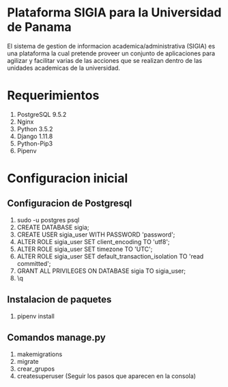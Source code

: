 # Plataforma SIGIA para la Universidad de Panama

El sistema de gestion de informacion academica/administrativa (SIGIA) es una plataforma la cual 
pretende proveer un conjunto de aplicaciones para agilizar y facilitar varias de las acciones que se
realizan dentro de las unidades academicas de la universidad.

# Requerimientos

1. PostgreSQL 9.5.2
1. Nginx
1. Python 3.5.2
1. Django 1.11.8
1. Python-Pip3
2. Pipenv 

# Configuracion inicial
## Configuracion de Postgresql
1. sudo -u postgres psql
1. CREATE DATABASE sigia;
1. CREATE USER sigia_user WITH PASSWORD 'password';
1. ALTER ROLE sigia_user SET client_encoding TO 'utf8';
1. ALTER ROLE sigia_user SET timezone TO 'UTC';
1. ALTER ROLE sigia_user SET default_transaction_isolation TO 'read committed';
1. GRANT ALL PRIVILEGES ON DATABASE sigia TO sigia_user;
1. \q

## Instalacion de paquetes
1. pipenv install

## Comandos manage.py
1. makemigrations
1. migrate
1. crear_grupos
1. createsuperuser (Seguir los pasos que aparecen en la consola)
